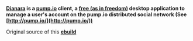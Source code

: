 **[Dianara](http://jancoding.wordpress.com/dianara/) is a [pump.io](https://github.com/e14n/pump.io) client, a [free (as in freedom)](http://www.gnu.org/philosophy/free-sw.html) desktop application to manage a user's account on the pump.io distributed social network (See [http://pump.io/](http://pump.io/))**

Original source of this [**ebuild**](https://bugs.gentoo.org/show_bug.cgi?id=472132)
